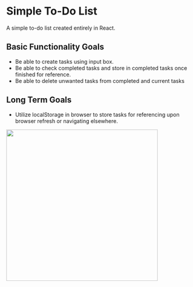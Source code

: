 # Simple To-Do List
A simple to-do list created entirely in React.

## Basic Functionality Goals
* Be able to create tasks using input box.
* Be able to check completed tasks and store in completed tasks once finished for reference.
* Be able to delete unwanted tasks from completed and current tasks

## Long Term Goals
* Utilize localStorage in browser to store tasks for referencing upon browser refresh or navigating elsewhere.


<img src="https://i.gyazo.com/5d67c3994aa7eaa715e2cdf06c1e4fd6.png" style="width: 400px"/>